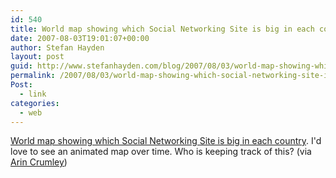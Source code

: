 ```yaml
---
id: 540
title: World map showing which Social Networking Site is big in each country
date: 2007-08-03T19:01:07+00:00
author: Stefan Hayden
layout: post
guid: http://www.stefanhayden.com/blog/2007/08/03/world-map-showing-which-social-networking-site-is-big-in-each-country/
permalink: /2007/08/03/world-map-showing-which-social-networking-site-is-big-in-each-country/
Post:
  - link
categories:
  - web
---
```

<a href="http://valleywag.com/tech/maps/the-world-map-of-social-networks-273201.php">World map showing which Social Networking Site is big in each country</a>. I'd love to see an animated map over time. Who is keeping track of this? (via <a href="http://del.icio.us/arincrumley">Arin Crumley</a>)